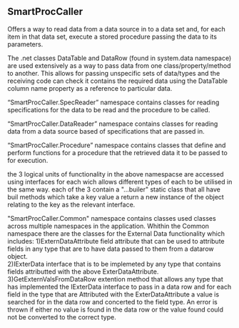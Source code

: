 ## SmartProcCaller

Offers a way to read data from a data source in to a data set and, for each item in that data set, execute a stored procedure passing the data to its parameters. 

The .net classes DataTable and DataRow (found in system.data namespace) are used extensively as a way to pass data from one class/property/method to another. This allows for passing unspecific sets of data/types and the receiving code can check it contains the required data using the DataTable column name property as a reference to particular data.

“SmartProcCaller.SpecReader” namespace contains classes for reading specifications for the data to be read and the procedure to be called.

“SmartProcCaller.DataReader” namespace contains classes for reading data from a data source based of specifications that are passed in.

“SmartProcCaller.Procedure” namespace contains classes that define and perform functions for a procedure that the retrieved data it to be passed to for execution.

the 3 logical units of functionality in the above namespacse are accessed using interfaces for each wich allows different types of each to be utilised in the same way. each of the 3 contain a "...builer" static class that all have buil methods which take a key value a return a new instance of the object relating to the key as the relevant interface.

"SmartProcCaller.Common" namespace contains classes used classes across multiple namespaces in the application.
Whithin the Common namespace there are the classes for the External Data functionality which includes:
1)ExternDataAttribute field attribute that can be used to attribute fields in any type that are to have data passed to them from a datarow object.  
2)IExterData interface that is to be implemeted by any type that contains fields attributted with the above ExterDataAttribute.  
3)GetExternValsFromDataRow extention method that allows any type that has implemented the IExterData interface to pass in a data row and for each field in the type that are Attributed with the ExterDataAttribute a value is searched for in the data row and concerted to the field type. An error is thrown if either no value is found in the data row or the value found could not be converted to the correct type.
 